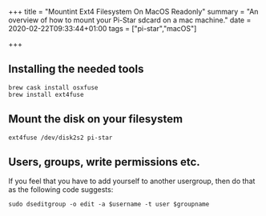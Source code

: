 +++
title = "Mountint Ext4 Filesystem On MacOS Readonly"
summary = "An overview of how to mount your Pi-Star sdcard on a mac machine."
date = 2020-02-22T09:33:44+01:00
tags = ["pi-star","macOS"]

+++

## Installing the needed tools

```
brew cask install osxfuse
brew install ext4fuse
```

## Mount the disk on your filesystem

```
ext4fuse /dev/disk2s2 pi-star
```

## Users, groups, write permissions etc.

If you feel that you have to add yourself to another usergroup, then do that
as the following code suggests:

```
sudo dseditgroup -o edit -a $username -t user $groupname
```
